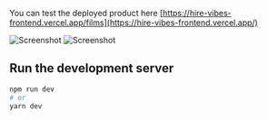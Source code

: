 You can test the deployed product here [https://hire-vibes-frontend.vercel.app/films](https://hire-vibes-frontend.vercel.app/)

![Screenshot](https://user-images.githubusercontent.com/26971929/150229088-2668e827-ad34-48a7-a11b-e422fba844b8.png)
![Screenshot](https://user-images.githubusercontent.com/26971929/150229445-9062765f-ec5d-4b5b-b96c-fcd507cb74f6.png)
## Run the development server

```bash
npm run dev
# or
yarn dev
```
